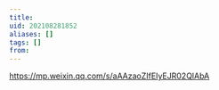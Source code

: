 ```yaml
---
title: 
uid: 202108281852
aliases: []
tags: []
from: 
---
```

https://mp.weixin.qq.com/s/aAAzaoZIfEIyEJR02QlAbA